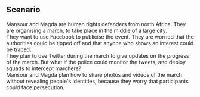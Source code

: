 ## Scenario
Mansour and Magda are human rights defenders from north Africa. They are organising a march, to take place in the middle of a large city. 
<br>
They want to use Facebook to publicise the event. They are worried that the authorities could be tipped off and that anyone who shows an interest could be traced. 
<br>
They plan to use Twitter during the march to give updates on the progress of the march. But what if the police could monitor the tweets, and deploy squads to intercept marchers? 
<br>
Mansour and Magda plan how to share photos and videos of the march without revealing people's identities, because they worry that participants could face persecution.
